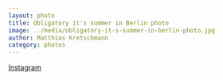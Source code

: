 ```yaml
---
layout: photo
title: Obligatory it's summer in Berlin photo
image: ../media/obligatory-it-s-summer-in-berlin-photo.jpg
author: Matthias Kretschmann
category: photos
---
```


[Instagram](https://instagram.com/p/1ikG3qtSkG/)